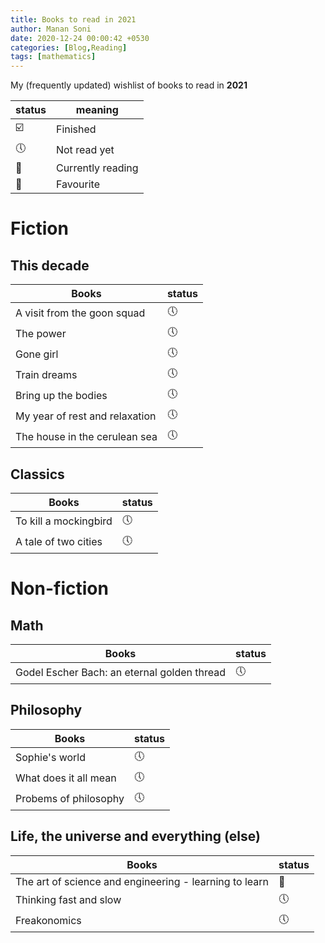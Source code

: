```yaml
---
title: Books to read in 2021
author: Manan Soni
date: 2020-12-24 00:00:42 +0530
categories: [Blog,Reading]
tags: [mathematics]
---
```


My (frequently updated) wishlist of books to read in **2021**

| status                  | meaning           |
|-------------------------|-------------------|
| :ballot_box_with_check: | Finished          |
| :clock5:                | Not read yet      |
| :bookmark:              | Currently reading |
| :pushpin:	              | Favourite         |


# Fiction

## This decade

| Books                          | status                  |
|--------------------------------|-------------------------|
| A visit from the goon squad    | :clock5:                |
| The power                      | :clock5:                |
| Gone girl                      | :clock5:                |
| Train dreams                   | :clock5:                |
| Bring up the bodies            | :clock5:                |
| My year of rest and relaxation | :clock5:                |
| The house in the cerulean sea  | :clock5:                |

## Classics

| Books                          | status                  |
|--------------------------------|-------------------------|
| To kill a mockingbird          | :clock5:                |
| A tale of two cities           | :clock5:                |

# Non-fiction

## Math

| Books                                       | status                  |
|---------------------------------------------|-------------------------|
| Godel Escher Bach: an eternal golden thread | :clock5:                |

## Philosophy

| Books                          | status                  |
|--------------------------------|-------------------------|
| Sophie's world                 | :clock5:                |
| What does it all mean          | :clock5:                |
| Probems of philosophy          | :clock5:                |

## Life, the universe and everything (else)

| Books                                                  | status                  |
|--------------------------------------------------------|-------------------------|
| The art of science and engineering - learning to learn | :bookmark:              |
| Thinking fast and slow                                 | :clock5:                |
| Freakonomics                                           | :clock5:                |
